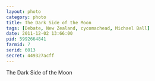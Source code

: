 ```yaml
---
layout: photo
category: photo
title: The Dark Side of the Moon
tags: [Debate, New Zealand, cycomachead, Michael Ball]
date: 2011-12-02 13:66:00
pid: 5992664841
farmid: 7
serid: 6013
secret: 449327acff
---
```


The Dark Side of the Moon
